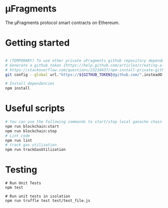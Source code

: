 # μFragments
The μFragments protocol smart contracts on Ethereum.

# Getting started
```bash

# (TEMPORARY) To use other private uFragments github repository dependencies
# Generate a github token {https://help.github.com/articles/creating-a-personal-access-token-for-the-command-line/}
# https://stackoverflow.com/questions/23210437/npm-install-private-github-repositories-by-dependency-in-package-json
git config --global url."https://${GITHUB_TOKEN}@github.com/".insteadOf git@github.com:

# Install dependencies
npm install
```

# Useful scripts
``` bash
# You can use the following commands to start/stop local ganache chain
npm run blockchain:start
npm run blockchain:stop
# Lint code
npm run lint
# track gas utilization
npm run trackGasUtilization
```

# Testing
```
# Run Unit Tests
npm test

# Run unit tests in isolation
npm run truffle test test/test_file.js
```
